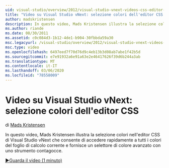 ```yaml
---
uid: visual-studio/overview/2012/visual-studio-vnext-videos-css-editor-color-picker
title: "Video su Visual Studio vNext: selezione colori dell'editor CSS | Microsoft Docs"
author: madskristensen
description: In questo video, Mads Kristensen illustra la selezione colori nell'editor CSS di Visual Studio vNext che mostra i colori del foglio di calcolo corrente e fornisce...
ms.author: riande
ms.date: 08/30/2011
ms.assetid: c0c084d3-1b12-4de1-b904-30fbbda59a30
msc.legacyurl: /visual-studio/overview/2012/visual-studio-vnext-videos-css-editor-color-picker
msc.type: video
ms.openlocfilehash: 6497eed7f70d76d9c4eb13b3d08ab7abe1f42b5d
ms.sourcegitcommit: e7e91932a6e91a63e2e46417626f39d6b244a3ab
ms.translationtype: MT
ms.contentlocale: it-IT
ms.lasthandoff: 03/06/2020
ms.locfileid: "78558009"
---
```

# <a name="visual-studio-vnext-videos-css-editor-color-picker"></a>Video su Visual Studio vNext: selezione colori dell'editor CSS

di [Mads Kristensen](https://github.com/madskristensen)

In questo video, Mads Kristensen illustra la selezione colori nell'editor CSS di Visual Studio vNext che consente di accedere rapidamente a tutti i colori del foglio di calcolo corrente e fornisce un selettore di colore avanzato con uno strumento contagocce.

[&#9654;Guarda il video (1 minuto)](https://channel9.msdn.com/Blogs/ASP-NET-Site-Videos/visual-studio-vnext-videos-css-editor-color-picker)
